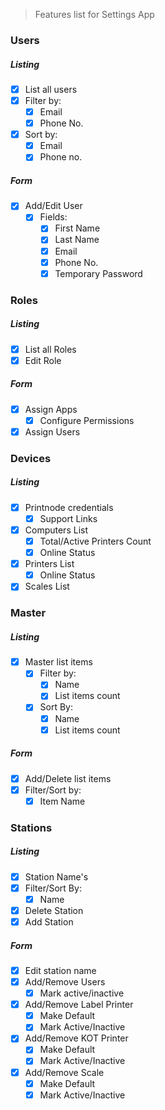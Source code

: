 > Features list for Settings App

### Users

##### Listing
- [x] List all users
- [x] Filter by:
  - [x] Email
  - [x] Phone No.
- [x] Sort by:
  - [x] Email
  - [x] Phone no.

##### Form
- [x] Add/Edit User
  - [x] Fields:
    - [x] First Name
    - [x] Last Name
    - [x] Email
    - [x] Phone No.
    - [x] Temporary Password
    
### Roles

##### Listing

- [x] List all Roles
- [x] Edit Role

##### Form
- [x] Assign Apps
  - [x] Configure Permissions
- [x] Assign Users

### Devices

##### Listing
- [x] Printnode credentials
  - [x] Support Links
- [x] Computers List
  - [x] Total/Active Printers Count
  - [x] Online Status
- [x] Printers List
  - [x] Online Status
- [x] Scales List

### Master

##### Listing
- [x] Master list items
  - [x] Filter by:
    - [x] Name
    - [x] List items count
  - [x] Sort By:
    - [x] Name
    - [x] List items count

##### Form
- [x] Add/Delete list items
- [x] Filter/Sort by:
  - [x] Item Name

### Stations

##### Listing
- [x] Station Name's
- [x] Filter/Sort By:
  - [x] Name
- [x] Delete Station
- [x] Add Station

##### Form
- [x] Edit station name
- [x] Add/Remove Users
  - [x] Mark active/inactive
- [x] Add/Remove Label Printer
  - [x] Make Default
  - [x] Mark Active/Inactive
- [x] Add/Remove KOT Printer
  - [x] Make Default
  - [x] Mark Active/Inactive
- [x] Add/Remove Scale
  - [x] Make Default
  - [x] Mark Active/Inactive
